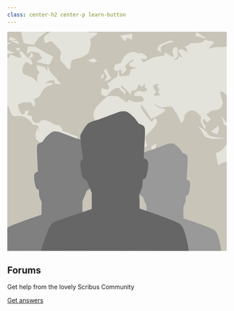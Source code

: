 ```yaml
---
class: center-h2 center-p learn-button
---
```

![Scribus Forums](forums.jpg?class=s-circle,circle-button)

## Forums

Get help from the lovely Scribus Community

[Get answers <i class="fa fa-long-arrow-right" aria-hidden="true"></i>](http://forums.scribus.net/)
